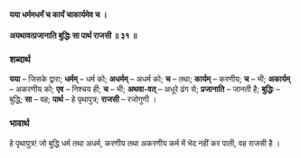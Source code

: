 #### यया धर्ममधर्मं च कार्यं चाकार्यमेव च ।
#### अयथावत्प्रजानाति बुद्धिः सा पार्थ राजसी ॥ ३१ ॥

### शब्दार्थ

**यया** – जिसके द्वारा; **धर्मम्** – धर्म को; **अधर्मम्** – अधर्म को; **च** – तथा; **कार्यम्** – करणीय; **च** – भी; **अकार्यम्** – अकरणीय को; **एव** – निश्चय ही; **च** – भी; **अथवा-वत्** – अधूरे ढंग से; **प्रजानाति** – जानती है; **बुद्धिः** – बुद्धि; **सा** – वह; **पार्थ** – हे पृथापुत्र; **राजसी** – रजोगुणी ।

### भावार्थ

हे पृथापुत्र! जो बुद्धि धर्म तथा अधर्म, करणीय तथा अकरणीय कर्म में भेद नहीं कर पाती, वह राजसी है ।